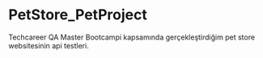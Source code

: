# PetStore_PetProject
Techcareer QA Master Bootcampi kapsamında gerçekleştirdiğim pet store websitesinin api testleri.
